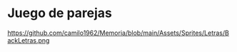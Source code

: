 # Juego de parejas

https://github.com/camilo1962/Memoria/blob/main/Assets/Sprites/Letras/BackLetras.png
